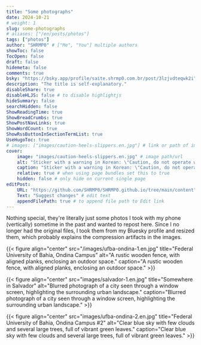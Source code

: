 ```yaml
---
title: "Some photographs"
date: 2024-10-21
# weight: 1
slug: some-photographs
# aliases: ["/en/posts/photos"]
tags: ["photos"]
author: "SHRMP0" # ["Me", "You"] multiple authors
showToc: false
TocOpen: false
draft: false
hidemeta: false
comments: true
bsky: "https://bsky.app/profile/saite.shrmp0.com.br/post/3lzjvdteqwk2i" # link to your bsky post
description: "The title is self-explanatory."
disableShare: true
disableHLJS: false # to disable highlightjs
hideSummary: false
searchHidden: false
ShowReadingTime: true
ShowBreadCrumbs: true
ShowPostNavLinks: true
ShowWordCount: true
ShowRssButtonInSectionTermList: true
UseHugoToc: true
# images: ["images/caution-heels-slippers.en.jpg"] # link or path of image for opengraph, twitter-cards
cover:
    image: "images/caution-heels-slippers.en.jpg" # image path/url
    alt: "Sticker with a warning in Korean: \"Caution, do not operate while wearing high heels or slippers.\"" # alt text
    caption: "Sticker with a warning in Korean: \"Caution, do not operate while wearing high heels or slippers.\"" # display caption under cover
    relative: true # when using page bundles set this to true
    hidden: false # only hide on current single page
editPost:
    URL: "https://github.com/SHRMP0/SHRMP0.github.io/tree/main/content"
    Text: "Suggest changes" # edit text
    appendFilePath: true # to append file path to Edit link
---
```


Nothing special, they're literally just some photos I took with my phone (vertically) sometime in the past and wanted to repost here. Since I no longer had the original files, I took them from my Bluesky profile and resized them, which probably explains the compression artifacts in the images.

{{< figure align="center" src="/images/ufba-ondina-1.en.jpg" title="Federal University of Bahia, Ondina Campus" alt="A rustic wooden fence, with aligned planks, enclosing an outdoor space." caption="A rustic wooden fence, with aligned planks, enclosing an outdoor space." >}}

{{< figure align="center" src="images/salvador-1.en.jpg" title="Somewhere in Salvador" alt="Blurred photograph of a city seen through a window screen, highlighting the surrounding urban landscape." caption="Blurred photograph of a city seen through a window screen, highlighting the surrounding urban landscape." >}}

{{< figure align="center" src="images/ufba-ondina-2.en.jpg" title="Federal University of Bahia, Ondina Campus #2" alt="Clear blue sky with few clouds and several large trees, full of vibrant green leaves." caption="Clear blue sky with few clouds and several large trees, full of vibrant green leaves." >}}
